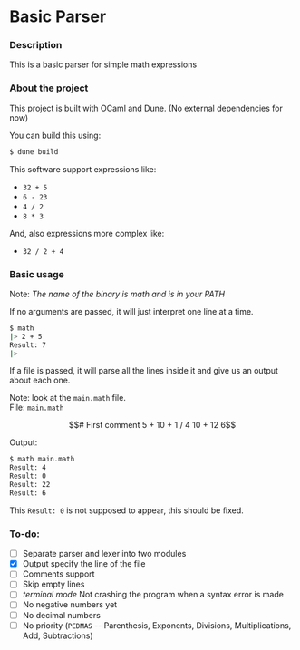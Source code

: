 # Basic Parser

### Description

This is a basic parser for simple math expressions

### About the project

This project is built with OCaml and Dune. (No external dependencies for now)

You can build this using:

 ```bash
 $ dune build
 ```

This software support expressions like:
 - `32 + 5`
 - `6 - 23`
 - `4 / 2`
 - `8 * 3`

And, also expressions more complex like:
 - `32 / 2 + 4`

### Basic usage

Note: *The name of the binary is math and is in your PATH*

If no arguments are passed, it will just interpret one line at a time.
```bash
$ math
|> 2 + 5
Result: 7
|> 
```

If a file is passed, it will parse all the lines inside it 
and give us an output about each one.

Note: look at the `main.math` file.  
File: `main.math`
```math
# First comment
5 + 10 + 1 / 4

10 + 12
6
```

Output:
```bash
$ math main.math
Result: 4
Result: 0
Result: 22
Result: 6
```

This `Result: 0` is not supposed to appear, this should be fixed.

### To-do:
  - [ ] Separate parser and lexer into two modules
  - [x] Output specify the line of the file
  - [ ] Comments support
  - [ ] Skip empty lines
  - [ ] *terminal mode* Not crashing the program when a syntax error is made
  - [ ] No negative numbers yet
  - [ ] No decimal numbers
  - [ ] No priority (`PEDMAS` -- Parenthesis, Exponents, Divisions, Multiplications, Add, Subtractions)
